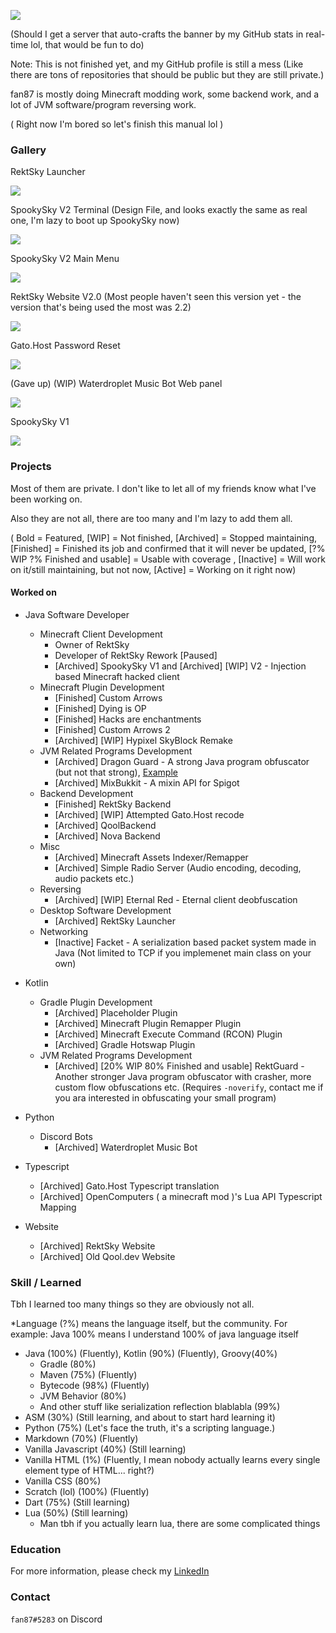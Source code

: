 ![](https://imgur.com/vsJCEFk.png)

(Should I get a server that auto-crafts the banner by my GitHub stats in real-time lol, that would be fun to do)

Note: This is not finished yet, and my GitHub profile is still a mess (Like there are tons of repositories that should be public but they are still private.)

fan87 is mostly doing Minecraft modding work, some backend work, and a lot of JVM software/program reversing work.

( Right now I'm bored so let's finish this manual lol )

### Gallery

RektSky Launcher

![](https://storage.gato.host/61068f9c11c02e002297ebf2/BIdTinujD.png)

SpookySky V2  Terminal  (Design File, and looks exactly the same as real one, I'm lazy to boot up SpookySky now)

![](https://storage.gato.host/61068f9c11c02e002297ebf2/PcZeUEz0K.png)

SpookySky V2  Main Menu

![](https://storage.gato.host/61068f9c11c02e002297ebf2/ICXUhDhbX.png)

RektSky Website V2.0  (Most people haven't seen this version yet - the version that's being used the most was 2.2)

![](https://storage.gato.host/61068f9c11c02e002297ebf2/gr7inRXDF.png)

Gato.Host Password Reset

![](https://storage.gato.host/61068f9c11c02e002297ebf2/fvJn-ELPz.png)

(Gave up) (WIP) Waterdroplet Music Bot Web panel

![](https://storage.gato.host/61068f9c11c02e002297ebf2/6ia6LP-Df.png)

SpookySky V1

![](https://i.imgur.com/pO5a2nL.png)

### Projects

Most of them are private. I don't like to let all of my friends know what I've been working on.

Also they are not all, there are too many and I'm lazy to add them all.


( Bold = Featured, [WIP] = Not finished, [Archived] = Stopped maintaining, [Finished] = Finished its job and confirmed that it will never be updated, [?% WIP ?% Finished and usable] =  Usable with coverage , [Inactive] = Will work on it/still maintaining, but not now, [Active] = Working on it right now)

#### Worked on

- Java Software Developer
  - Minecraft Client Development
    - Owner of RektSky
    - Developer of RektSky Rework [Paused]
    - [Archived] SpookySky V1 and [Archived] [WIP] V2  -  Injection based Minecraft hacked client
  - Minecraft Plugin Development
    - [Finished] Custom Arrows
    - [Finished] Dying is OP
    - [Finished] Hacks are enchantments
    - [Finished] Custom Arrows 2
    - [Archived] [WIP] Hypixel SkyBlock Remake
  - JVM Related Programs Development
    - [Archived] Dragon Guard - A strong Java program obfuscator (but not that strong), [Example](https://gist.github.com/fan87/79b6aff22cefe5da7453c167c8a2f69e)
    - [Archived] MixBukkit - A mixin API for Spigot
  - Backend Development
    - [Finished] RektSky Backend
    - [Archived] [WIP] Attempted Gato.Host recode
    - [Archived] QoolBackend
    - [Archived] Nova Backend
  - Misc
    - [Archived] Minecraft Assets Indexer/Remapper
    - [Archived] Simple Radio Server (Audio encoding, decoding, audio packets etc.)
  - Reversing
    - [Archived] [WIP] Eternal Red - Eternal client deobfuscation
  - Desktop Software Development
    - [Archived] RektSky Launcher
  - Networking
    - [Inactive] Facket - A serialization based packet system made in Java (Not limited to TCP if you implemenet main class on your own)
- Kotlin
  - Gradle Plugin Development
    - [Archived] Placeholder Plugin
    - [Archived] Minecraft Plugin Remapper Plugin
    - [Archived] Minecraft Execute Command (RCON) Plugin
    - [Archived] Gradle Hotswap Plugin
  - JVM Related Programs Development
    - [Archived] [20% WIP  80% Finished and usable] RektGuard - Another stronger Java program obfuscator with crasher, more custom flow obfuscations etc. (Requires `-noverify`, contact me if you ara interested in obfuscating your small program)

- Python
  - Discord Bots
    - [Archived] Waterdroplet Music Bot
- Typescript
  - [Archived] Gato.Host Typescript translation
  - [Archived] OpenComputers ( a minecraft mod )'s Lua API Typescript Mapping

- Website
  - [Archived] RektSky Website
  - [Archived] Old Qool.dev Website



### Skill / Learned

Tbh I learned too many things so they are obviously not all.

*Language (?%) means the language itself, but the community. For example: Java 100% means I understand 100% of java language itself

- Java (100%) (Fluently), Kotlin (90%) (Fluently), Groovy(40%)
  - Gradle (80%)
  - Maven (75%) (Fluently)
  - Bytecode (98%) (Fluently)
  - JVM Behavior (80%)
  - And other stuff like serialization reflection blablabla (99%)
- ASM (30%) (Still learning, and about to start hard learning it)
- Python (75%) (Let's face the truth, it's a scripting language.)
- Markdown (70%) (Fluently)
- Vanilla Javascript (40%) (Still learning)
- Vanilla HTML (1%) (Fluently, I mean nobody actually learns every single element type of HTML... right?)
- Vanilla CSS (80%)
- Scratch (lol) (100%)  (Fluently)
- Dart (75%) (Still learning)
- Lua (50%) (Still learning)
  - Man tbh if you actually learn lua, there are some complicated things

### Education

For more information, please check my [LinkedIn](https://gato.host/l/ryR3tlDx0/)

### Contact
`fan87#5283` on Discord

